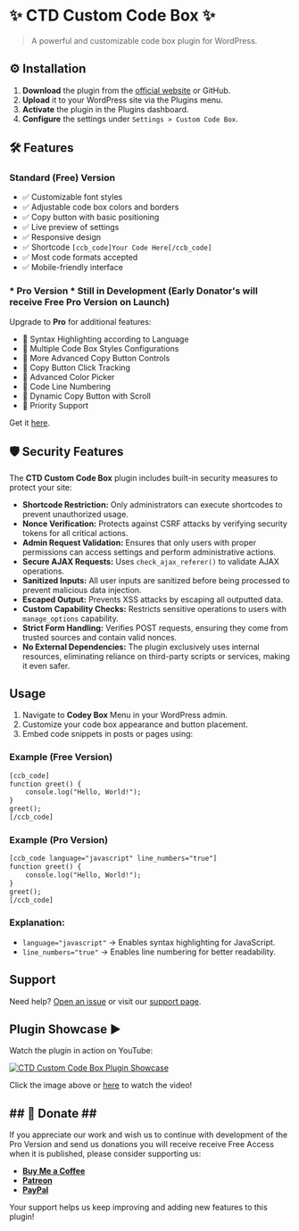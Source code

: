 # ✨ CTD Custom Code Box ✨

> A powerful and customizable code box plugin for WordPress.

## ⚙️ Installation

1. **Download** the plugin from the [official website](https://www.ctechdigital.com/wp-plugins/free-wp-code-box-display-plugin/) or GitHub.
2. **Upload** it to your WordPress site via the Plugins menu.
3. **Activate** the plugin in the Plugins dashboard.
4. **Configure** the settings under `Settings > Custom Code Box`.

## 🛠️ Features

### Standard (Free) Version
- ✅ Customizable font styles
- ✅ Adjustable code box colors and borders
- ✅ Copy button with basic positioning
- ✅ Live preview of settings
- ✅ Responsive design
- ✅ Shortcode `[ccb_code]Your Code Here[/ccb_code]`
- ✅ Most code formats accepted
- ✅ Mobile-friendly interface

### * Pro Version * Still in Development (Early Donator's will receive Free Pro Version on Launch)
Upgrade to **Pro** for additional features:
- 🌟 Syntax Highlighting according to Language
- 🌟 Multiple Code Box Styles Configurations
- 🌟 More Advanced Copy Button Controls
- 🌟 Copy Button Click Tracking
- 🌟 Advanced Color Picker
- 🌟 Code Line Numbering
- 🌟 Dynamic Copy Button with Scroll
- 🌟 Priority Support

Get it [here](https://www.ctechdigital.com/wp-plugins/free-wp-code-box-display-plugin).

## 🛡 Security Features

The **CTD Custom Code Box** plugin includes built-in security measures to protect your site:

- **Shortcode Restriction:** Only administrators can execute shortcodes to prevent unauthorized usage.
- **Nonce Verification:** Protects against CSRF attacks by verifying security tokens for all critical actions.
- **Admin Request Validation:** Ensures that only users with proper permissions can access settings and perform administrative actions.
- **Secure AJAX Requests:** Uses `check_ajax_referer()` to validate AJAX operations.
- **Sanitized Inputs:** All user inputs are sanitized before being processed to prevent malicious data injection.
- **Escaped Output:** Prevents XSS attacks by escaping all outputted data.
- **Custom Capability Checks:** Restricts sensitive operations to users with `manage_options` capability.
- **Strict Form Handling:** Verifies POST requests, ensuring they come from trusted sources and contain valid nonces.
- **No External Dependencies:** The plugin exclusively uses internal resources, eliminating reliance on third-party scripts or services, making it even safer.

##  Usage 

1. Navigate to **Codey Box** Menu in your WordPress admin.
2. Customize your code box appearance and button placement.
3. Embed code snippets in posts or pages using:

### Example (Free Version)
```html
[ccb_code]
function greet() {
    console.log("Hello, World!");
}
greet();
[/ccb_code]
```

### Example (Pro Version)
```html
[ccb_code language="javascript" line_numbers="true"]
function greet() {
    console.log("Hello, World!");
}
greet();
[/ccb_code]
```

### Explanation:
- `language="javascript"` → Enables syntax highlighting for JavaScript.
- `line_numbers="true"` → Enables line numbering for better readability.

##  Support 

Need help? [Open an issue](https://github.com/CTechDigitalpt/ctd-custom-code-box-viewer-plugin/issues) or visit our [support page](https://www.ctechdigital.com/wp-plugins/free-wp-code-box-display-plugin/support/).

## Plugin Showcase ▶

Watch the plugin in action on YouTube:

[![CTD Custom Code Box Plugin Showcase](https://img.youtube.com/@CTech_Digital/maxresdefault.jpg)](https://www.youtube.com/watch?v=CTech_Digital)

Click the image above or [here](https://www.youtube.com/watch?v=CTech_Digital) to watch the video!

## ## 💖 Donate ## ##
If you appreciate our work and wish us to continue with development of the Pro Version and send us donations you will receive receive Free Access when it is published, please consider supporting us:

- **[Buy Me a Coffee](https://ko-fi.com/ctechdigitalcom)**
- **[Patreon](https://www.patreon.com/ctechdigital)**
- **[PayPal](htt)**


Your support helps us keep improving and adding new features to this plugin!

